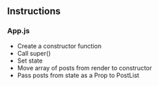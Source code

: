 ## Instructions

### App.js
- Create a constructor function
- Call super()
- Set state
- Move array of posts from render to constructor
- Pass posts from state as a Prop to PostList
